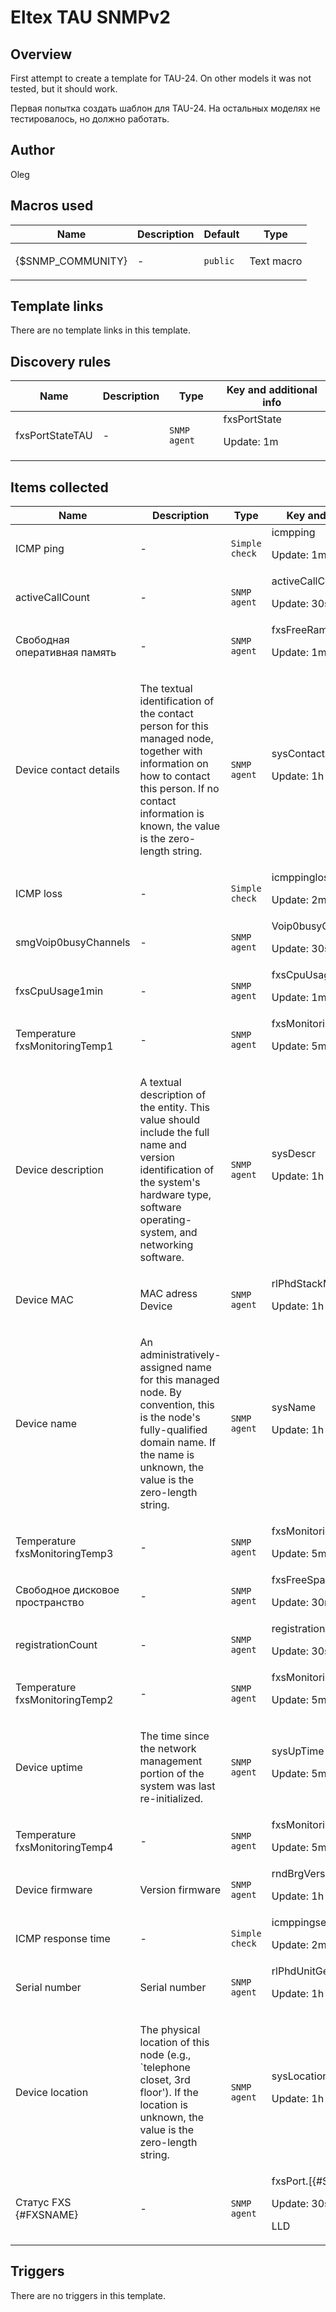 # Eltex TAU SNMPv2

## Overview

First attempt to create a template for TAU-24. On other models it was not tested, but it should work.


Первая попытка создать шаблон для TAU-24. На остальных моделях не тестировалось, но должно работать.



## Author

Oleg

## Macros used

|Name|Description|Default|Type|
|----|-----------|-------|----|
|{$SNMP_COMMUNITY}|<p>-</p>|`public`|Text macro|


## Template links

There are no template links in this template.

## Discovery rules

|Name|Description|Type|Key and additional info|
|----|-----------|----|----|
|fxsPortStateTAU|<p>-</p>|`SNMP agent`|fxsPortState<p>Update: 1m</p>|


## Items collected

|Name|Description|Type|Key and additional info|
|----|-----------|----|----|
|ICMP ping|<p>-</p>|`Simple check`|icmpping<p>Update: 1m</p>|
|activeCallCount|<p>-</p>|`SNMP agent`|activeCallCount<p>Update: 30s</p>|
|Свободная оперативная память|<p>-</p>|`SNMP agent`|fxsFreeRam<p>Update: 1m</p>|
|Device contact details|<p>The textual identification of the contact person for this managed node, together with information on how to contact this person. If no contact information is known, the value is the zero-length string.</p>|`SNMP agent`|sysContact<p>Update: 1h</p>|
|ICMP loss|<p>-</p>|`Simple check`|icmppingloss<p>Update: 2m</p>|
|smgVoip0busyChannels|<p>-</p>|`SNMP agent`|Voip0busyChannels<p>Update: 30s</p>|
|fxsCpuUsage1min|<p>-</p>|`SNMP agent`|fxsCpuUsageLast1Minutes<p>Update: 1m</p>|
|Temperature fxsMonitoringTemp1|<p>-</p>|`SNMP agent`|fxsMonitoringTemp1<p>Update: 5m</p>|
|Device description|<p>A textual description of the entity. This value should include the full name and version identification of the system's hardware type, software operating-system, and networking software.</p>|`SNMP agent`|sysDescr<p>Update: 1h</p>|
|Device MAC|<p>MAC adress Device</p>|`SNMP agent`|rlPhdStackMacAddr<p>Update: 1h</p>|
|Device name|<p>An administratively-assigned name for this managed node. By convention, this is the node's fully-qualified domain name. If the name is unknown, the value is the zero-length string.</p>|`SNMP agent`|sysName<p>Update: 1h</p>|
|Temperature fxsMonitoringTemp3|<p>-</p>|`SNMP agent`|fxsMonitoringTemp3<p>Update: 5m</p>|
|Свободное дисковое пространство|<p>-</p>|`SNMP agent`|fxsFreeSpace<p>Update: 30m</p>|
|registrationCount|<p>-</p>|`SNMP agent`|registrationCount<p>Update: 30s</p>|
|Temperature fxsMonitoringTemp2|<p>-</p>|`SNMP agent`|fxsMonitoringTemp2<p>Update: 5m</p>|
|Device uptime|<p>The time since the network management portion of the system was last re-initialized.</p>|`SNMP agent`|sysUpTime<p>Update: 5m</p>|
|Temperature fxsMonitoringTemp4|<p>-</p>|`SNMP agent`|fxsMonitoringTemp4<p>Update: 5m</p>|
|Device firmware|<p>Version firmware</p>|`SNMP agent`|rndBrgVersion<p>Update: 1h</p>|
|ICMP response time|<p>-</p>|`Simple check`|icmppingsec<p>Update: 2m</p>|
|Serial number|<p>Serial number</p>|`SNMP agent`|rlPhdUnitGenParamSerialNum<p>Update: 1h</p>|
|Device location|<p>The physical location of this node (e.g., `telephone closet, 3rd floor'). If the location is unknown, the value is the zero-length string.</p>|`SNMP agent`|sysLocation<p>Update: 1h</p>|
|Статус FXS {#FXSNAME}|<p>-</p>|`SNMP agent`|fxsPort.[{#SNMPINDEX}]<p>Update: 30s</p><p>LLD</p>|


## Triggers

There are no triggers in this template.

